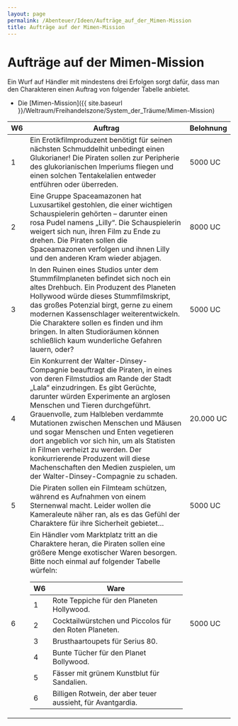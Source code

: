 ```yaml
---
layout: page
permalink: /Abenteuer/Ideen/Aufträge_auf_der_Mimen-Mission
title: Aufträge auf der Mimen-Mission
---
```


# Aufträge auf der Mimen-Mission

Ein Wurf auf Händler mit mindestens drei Erfolgen sorgt dafür, dass man den Charakteren einen Auftrag von folgender Tabelle anbietet.

- Die [Mimen-Mission]({{ site.baseurl }}/Weltraum/Freihandelszone/System_der_Träume/Mimen-Mission)

<table>
<thead>
<tr><th>W6</th><th>Auftrag</th><th>Belohnung</th></tr>
</thead>
<tbody>
<tr><td>1</td><td>Ein Erotikfilmproduzent benötigt für seinen nächsten Schmuddelhit unbedingt einen Glukorianer! Die Piraten sollen zur Peripherie des glukorianischen Imperiums fliegen und einen solchen Tentakelalien entweder entführen oder überreden.</td><td>5000 UC</td></tr>
<tr><td>2</td><td>Eine Gruppe Spaceamazonen hat Luxusartikel gestohlen, die einer wichtigen Schauspielerin gehörten – darunter einen rosa Pudel namens „Lilly“. Die Schauspielerin weigert sich nun, ihren Film zu Ende zu drehen. Die Piraten sollen die Spaceamazonen verfolgen und ihnen Lilly und den anderen Kram wieder abjagen.</td><td>8000 UC</td></tr>
<tr><td>3</td><td>In den Ruinen eines Studios unter dem Stummfilmplaneten befindet sich noch ein altes Drehbuch. Ein Produzent des Planeten Hollywood würde dieses Stummfilmskript, das großes Potenzial birgt, gerne zu einem modernen Kassenschlager weiterentwickeln. Die Charaktere sollen es finden und ihm bringen. In alten Studioräumen können schließlich kaum wunderliche Gefahren lauern, oder?</td><td>5000 UC</td></tr>
<tr><td>4</td><td>Ein Konkurrent der Walter-Dinsey-Compagnie beauftragt die Piraten, in eines von deren Filmstudios am Rande der Stadt „Lala“ einzudringen. Es gibt Gerüchte, darunter würden Experimente an arglosen Menschen und Tieren durchgeführt. Grauenvolle, zum Halbleben verdammte Mutationen zwischen Menschen und Mäusen und sogar Menschen und Enten vegetieren dort angeblich vor sich hin, um als Statisten in Filmen verheizt zu werden. Der konkurrierende Produzent will diese Machenschaften den Medien zuspielen, um der Walter-Dinsey-Compagnie zu schaden.</td><td>20.000 UC</td></tr>
<tr><td>5</td><td>Die Piraten sollen ein Filmteam schützen, während es Aufnahmen von einem Sternenwal macht. Leider wollen die Kameraleute näher ran, als es das Gefühl der Charaktere für ihre Sicherheit gebietet…</td><td>5000 UC</td></tr>
<tr><td>6</td><td>Ein Händler vom Marktplatz tritt an die Charaktere heran, die Piraten sollen eine größere Menge exotischer Waren besorgen. Bitte noch einmal auf folgender Tabelle würfeln:
    <table>
    <thead>
    <tr><th>W6</th><th>Ware</th></tr>
    </thead>
    <tbody>
    <tr><td>1</td><td>Rote Teppiche für den Planeten Hollywood.</td></tr>
    <tr><td>2</td><td>Cocktailwürstchen und Piccolos für den Roten Planeten.</td></tr>
    <tr><td>3</td><td>Brusthaartoupets für Serius 80.</td></tr>
    <tr><td>4</td><td>Bunte Tücher für den Planet Bollywood.</td></tr>
    <tr><td>5</td><td>Fässer mit grünem Kunstblut für Sandalien.</td></tr>
    <tr><td>6</td><td>Billigen Rotwein, der aber teuer aussieht, für Avantgardia.</td></tr>
    </tbody>
    </table>
</td><td>5000 UC</td></tr>
</tbody>
</table>

